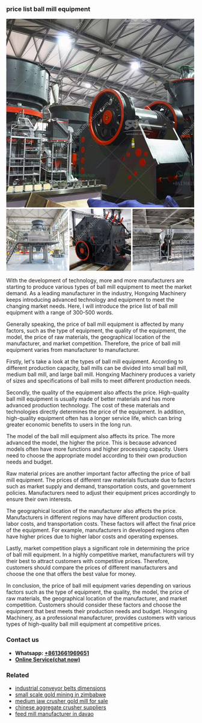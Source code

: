 <h3>price list ball mill equipment</h3><img src='1706753992.jpg' alt=''><p>With the development of technology, more and more manufacturers are starting to produce various types of ball mill equipment to meet the market demand. As a leading manufacturer in the industry, Hongxing Machinery keeps introducing advanced technology and equipment to meet the changing market needs. Here, I will introduce the price list of ball mill equipment with a range of 300-500 words.</p><p>Generally speaking, the price of ball mill equipment is affected by many factors, such as the type of equipment, the quality of the equipment, the model, the price of raw materials, the geographical location of the manufacturer, and market competition. Therefore, the price of ball mill equipment varies from manufacturer to manufacturer.</p><p>Firstly, let's take a look at the types of ball mill equipment. According to different production capacity, ball mills can be divided into small ball mill, medium ball mill, and large ball mill. Hongxing Machinery produces a variety of sizes and specifications of ball mills to meet different production needs.</p><p>Secondly, the quality of the equipment also affects the price. High-quality ball mill equipment is usually made of better materials and has more advanced production technology. The cost of these materials and technologies directly determines the price of the equipment. In addition, high-quality equipment often has a longer service life, which can bring greater economic benefits to users in the long run.</p><p>The model of the ball mill equipment also affects its price. The more advanced the model, the higher the price. This is because advanced models often have more functions and higher processing capacity. Users need to choose the appropriate model according to their own production needs and budget.</p><p>Raw material prices are another important factor affecting the price of ball mill equipment. The prices of different raw materials fluctuate due to factors such as market supply and demand, transportation costs, and government policies. Manufacturers need to adjust their equipment prices accordingly to ensure their own interests.</p><p>The geographical location of the manufacturer also affects the price. Manufacturers in different regions may have different production costs, labor costs, and transportation costs. These factors will affect the final price of the equipment. For example, manufacturers in developed regions often have higher prices due to higher labor costs and operating expenses.</p><p>Lastly, market competition plays a significant role in determining the price of ball mill equipment. In a highly competitive market, manufacturers will try their best to attract customers with competitive prices. Therefore, customers should compare the prices of different manufacturers and choose the one that offers the best value for money.</p><p>In conclusion, the price of ball mill equipment varies depending on various factors such as the type of equipment, the quality, the model, the price of raw materials, the geographical location of the manufacturer, and market competition. Customers should consider these factors and choose the equipment that best meets their production needs and budget. Hongxing Machinery, as a professional manufacturer, provides customers with various types of high-quality ball mill equipment at competitive prices.</p><h3>Contact us</h3><ul><li><strong>Whatsapp:&nbsp;<a href="https://wa.me/8613661969651">+8613661969651</a></strong></li><li><a href="https://swt.shibang-china.com/?git&amp;zhl&amp;price list ball mill equipment"><strong>Online Service(chat now)</strong></a></li></ul><h3>Related</h3><ul><li><a href='industrial conveyor belts dimensions.md'>industrial conveyor belts dimensions</a></li><li><a href='small scale gold mining in zimbabwe.md'>small scale gold mining in zimbabwe</a></li><li><a href='medium jaw crusher gold mill for sale.md'>medium jaw crusher gold mill for sale</a></li><li><a href='chinese aggregate crusher suppliers.md'>chinese aggregate crusher suppliers</a></li><li><a href='feed mill manufacturer in davao.md'>feed mill manufacturer in davao</a></li></ul>